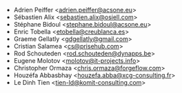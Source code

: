 - Adrien Peiffer \<<adrien.peiffer@acsone.eu>\>
- Sébastien Alix \<<sebastien.alix@osiell.com>\>
- Stéphane Bidoul \<<stephane.bidoul@acsone.eu>\>
- Enric Tobella \<<etobella@creublanca.es>\>
- Graeme Gellatly \<<gdgellatly@gmail.com>\>
- Cristian Salamea \<<cs@prisehub.com>\>
- Rod Schouteden \<<rod.schouteden@dynapps.be>\>
- Eugene Molotov \<<molotov@it-projects.info>\>
- Christopher Ormaza \<<chris.ormaza@forgeflow.com>\>
- Houzéfa Abbasbhay \<<houzefa.abba@xcg-consulting.fr>\>
- Le Dinh Tien \<<tien-ld@komit-consulting.com>\>
